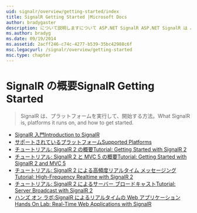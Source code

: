 ```yaml
---
uid: signalr/overview/getting-started/index
title: SignalR Getting Started |Microsoft Docs
author: bradygaster
description: について説明しますについて ASP.NET SignalR ASP.NET SignalR は ASP.NET 開発者向けの新しいライブラリをリアルタイム web 機能の開発を容易にします。 SignalR では、bi を使用しています.
ms.author: bradyg
ms.date: 09/19/2014
ms.assetid: 2acff246-c74c-4277-b539-35bc42988c6f
msc.legacyurl: /signalr/overview/getting-started
msc.type: chapter
---
```

<a name="signalr-getting-started"></a><span data-ttu-id="fc03b-104">SignalR の概要</span><span class="sxs-lookup"><span data-stu-id="fc03b-104">SignalR Getting Started</span></span>
====================
> <span data-ttu-id="fc03b-105">SignalR は、プラットフォームを実行して、開始する方法。</span><span class="sxs-lookup"><span data-stu-id="fc03b-105">What SignalR is, platforms it runs on, and how to get started.</span></span>


- [<span data-ttu-id="fc03b-106">SignalR 入門</span><span class="sxs-lookup"><span data-stu-id="fc03b-106">Introduction to SignalR</span></span>](introduction-to-signalr.md)
- [<span data-ttu-id="fc03b-107">サポートされているプラットフォーム</span><span class="sxs-lookup"><span data-stu-id="fc03b-107">Supported Platforms</span></span>](supported-platforms.md)
- [<span data-ttu-id="fc03b-108">チュートリアル: SignalR 2 の概要</span><span class="sxs-lookup"><span data-stu-id="fc03b-108">Tutorial: Getting Started with SignalR 2</span></span>](tutorial-getting-started-with-signalr.md)
- [<span data-ttu-id="fc03b-109">チュートリアル: SignalR 2 と MVC 5 の概要</span><span class="sxs-lookup"><span data-stu-id="fc03b-109">Tutorial: Getting Started with SignalR 2 and MVC 5</span></span>](tutorial-getting-started-with-signalr-and-mvc.md)
- [<span data-ttu-id="fc03b-110">チュートリアル: SignalR 2 による高頻度リアルタイム メッセージング</span><span class="sxs-lookup"><span data-stu-id="fc03b-110">Tutorial: High-Frequency Realtime with SignalR 2</span></span>](tutorial-high-frequency-realtime-with-signalr.md)
- [<span data-ttu-id="fc03b-111">チュートリアル: SignalR 2 によるサーバー ブロードキャスト</span><span class="sxs-lookup"><span data-stu-id="fc03b-111">Tutorial: Server Broadcast with SignalR 2</span></span>](tutorial-server-broadcast-with-signalr.md)
- [<span data-ttu-id="fc03b-112">ハンズ オン ラボ:SignalR によるリアルタイムの Web アプリケーション</span><span class="sxs-lookup"><span data-stu-id="fc03b-112">Hands On Lab: Real-Time Web Applications with SignalR</span></span>](real-time-web-applications-with-signalr.md)
